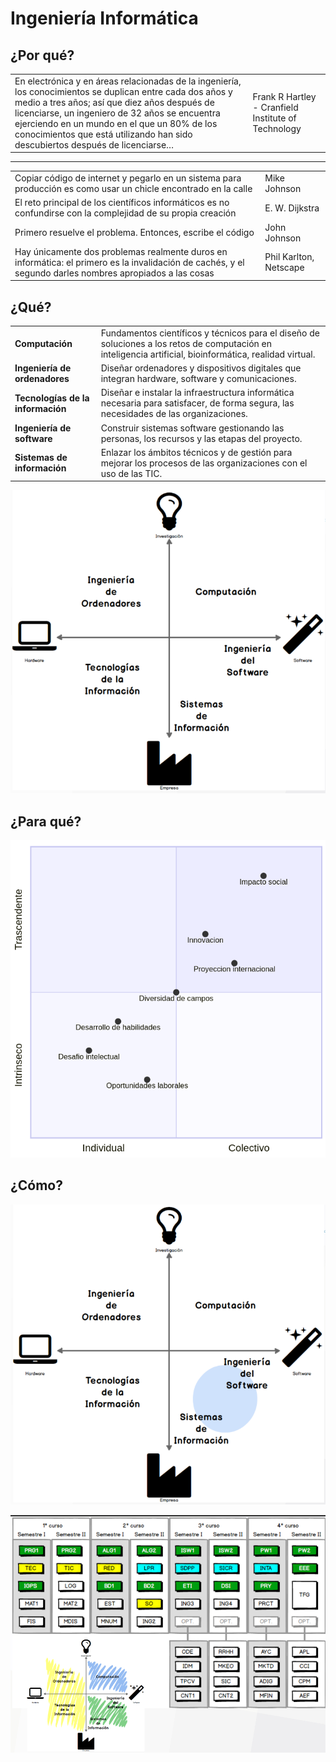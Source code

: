 # Ingeniería Informática

## ¿Por qué?

|||
|-|-|
En electrónica y en áreas relacionadas de la ingeniería, los conocimientos se duplican entre cada dos años y medio a tres años; así que diez años después de licenciarse, un ingeniero de 32 años se encuentra ejerciendo en un mundo en el que un 80% de los conocimientos que está utilizando han sido descubiertos después de licenciarse…|Frank R Hartley - Cranfield Institute of Technology

---

|||
|-|-|
Copiar código de internet y pegarlo en un sistema para producción es como usar un chicle encontrado en la calle|Mike Johnson
El reto principal de los científicos informáticos es no confundirse con la complejidad de su propia creación|E. W. Dijkstra
Primero resuelve el problema. Entonces, escribe el código|John Johnson
Hay únicamente dos problemas realmente duros en informática: el primero es la invalidación de cachés, y el segundo darles nombres apropiados a las cosas|Phil Karlton, Netscape

## ¿Qué?

<div align=center>

|||
|-|-|
|**Computación**|Fundamentos científicos y técnicos para el diseño de soluciones a los retos de computación en inteligencia artificial, bioinformática, realidad virtual.|
|**Ingeniería de ordenadores**|Diseñar ordenadores y dispositivos digitales que integran hardware, software y comunicaciones.|
|**Tecnologías de la información**|Diseñar e instalar la infraestructura informática necesaria para satisfacer, de forma segura, las necesidades de las organizaciones.|
|**Ingeniería de software**|Construir sistemas software gestionando las personas, los recursos y las etapas del proyecto.|
|**Sistemas de información**|Enlazar los ámbitos técnicos y de gestión para mejorar los procesos de las organizaciones con el uso de las TIC.|

![](/HwSw001b.png)

</div>

## ¿Para qué?

<div align=center>

![](/xQ.png)

</div>

## ¿Cómo?

<div align=center>

![](/HwSw002.png)



![](/PdE.png)

</div>
